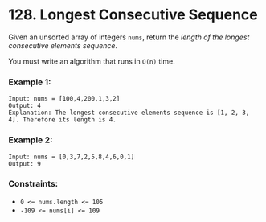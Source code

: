 # 128. Longest Consecutive Sequence
    

Given an unsorted array of integers `nums`, return the _length of the longest consecutive elements sequence_.

You must write an algorithm that runs in `O(n)` time.



### Example 1:

```
Input: nums = [100,4,200,1,3,2]
Output: 4
Explanation: The longest consecutive elements sequence is [1, 2, 3, 4]. Therefore its length is 4.
```
### Example 2:
```
Input: nums = [0,3,7,2,5,8,4,6,0,1]
Output: 9
```

### Constraints:

- `0 <= nums.length <= 105`
- `-109 <= nums[i] <= 109`